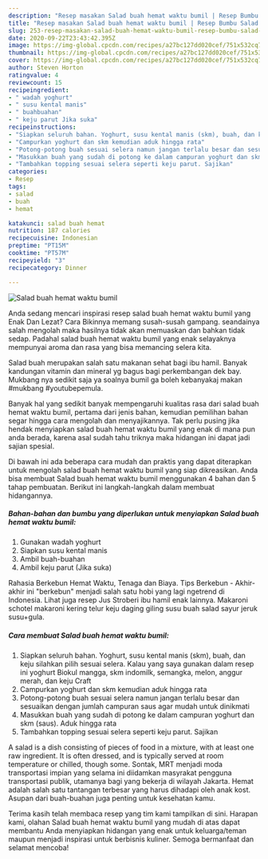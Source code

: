 ```yaml
---
description: "Resep masakan Salad buah hemat waktu bumil | Resep Bumbu Salad buah hemat waktu bumil Yang Sedap"
title: "Resep masakan Salad buah hemat waktu bumil | Resep Bumbu Salad buah hemat waktu bumil Yang Sedap"
slug: 253-resep-masakan-salad-buah-hemat-waktu-bumil-resep-bumbu-salad-buah-hemat-waktu-bumil-yang-sedap
date: 2020-09-22T23:43:42.395Z
image: https://img-global.cpcdn.com/recipes/a27bc127dd020cef/751x532cq70/salad-buah-hemat-waktu-bumil-foto-resep-utama.jpg
thumbnail: https://img-global.cpcdn.com/recipes/a27bc127dd020cef/751x532cq70/salad-buah-hemat-waktu-bumil-foto-resep-utama.jpg
cover: https://img-global.cpcdn.com/recipes/a27bc127dd020cef/751x532cq70/salad-buah-hemat-waktu-bumil-foto-resep-utama.jpg
author: Steven Horton
ratingvalue: 4
reviewcount: 15
recipeingredient:
- " wadah yoghurt"
- " susu kental manis"
- " buahbuahan"
- " keju parut Jika suka"
recipeinstructions:
- "Siapkan seluruh bahan. Yoghurt, susu kental manis (skm), buah, dan keju silahkan pilih sesuai selera. Kalau yang saya gunakan dalam resep ini yoghurt Biokul mangga, skm indomilk, semangka, melon, anggur merah, dan keju Craft"
- "Campurkan yoghurt dan skm kemudian aduk hingga rata"
- "Potong-potong buah sesuai selera namun jangan terlalu besar dan sesuaikan dengan jumlah campuran saus agar mudah untuk dinikmati"
- "Masukkan buah yang sudah di potong ke dalam campuran yoghurt dan skm (saus). Aduk hingga rata"
- "Tambahkan topping sesuai selera seperti keju parut. Sajikan"
categories:
- Resep
tags:
- salad
- buah
- hemat

katakunci: salad buah hemat 
nutrition: 187 calories
recipecuisine: Indonesian
preptime: "PT15M"
cooktime: "PT57M"
recipeyield: "3"
recipecategory: Dinner

---
```



![Salad buah hemat waktu bumil](https://img-global.cpcdn.com/recipes/a27bc127dd020cef/751x532cq70/salad-buah-hemat-waktu-bumil-foto-resep-utama.jpg)

Anda sedang mencari inspirasi resep salad buah hemat waktu bumil yang Enak Dan Lezat? Cara Bikinnya memang susah-susah gampang. seandainya salah mengolah maka hasilnya tidak akan memuaskan dan bahkan tidak sedap. Padahal salad buah hemat waktu bumil yang enak selayaknya mempunyai aroma dan rasa yang bisa memancing selera kita.

Salad buah merupakan salah satu makanan sehat bagi ibu hamil. Banyak kandungan vitamin dan mineral yg bagus bagi perkembangan dek bay. Mukbang nya sedikit saja ya soalnya bumil ga boleh kebanyakaj makan #mukbang #youtubepemula.

Banyak hal yang sedikit banyak mempengaruhi kualitas rasa dari salad buah hemat waktu bumil, pertama dari jenis bahan, kemudian pemilihan bahan segar hingga cara mengolah dan menyajikannya. Tak perlu pusing jika hendak menyiapkan salad buah hemat waktu bumil yang enak di mana pun anda berada, karena asal sudah tahu triknya maka hidangan ini dapat jadi sajian spesial.


Di bawah ini ada beberapa cara mudah dan praktis yang dapat diterapkan untuk mengolah salad buah hemat waktu bumil yang siap dikreasikan. Anda bisa membuat Salad buah hemat waktu bumil menggunakan 4 bahan dan 5 tahap pembuatan. Berikut ini langkah-langkah dalam membuat hidangannya.

<!--inarticleads1-->

##### Bahan-bahan dan bumbu yang diperlukan untuk menyiapkan Salad buah hemat waktu bumil:

1. Gunakan  wadah yoghurt
1. Siapkan  susu kental manis
1. Ambil  buah-buahan
1. Ambil  keju parut (Jika suka)


Rahasia Berkebun Hemat Waktu, Tenaga dan Biaya. Tips Berkebun - Akhir-akhir ini &#34;berkebun&#34; menjadi salah satu hobi yang lagi ngetrend di Indonesia. Lihat juga resep Jus Stroberi ibu hamil enak lainnya. Makaroni schotel makaroni kering telur keju daging giling susu buah salad sayur jeruk susu+gula. 

<!--inarticleads2-->

##### Cara membuat Salad buah hemat waktu bumil:

1. Siapkan seluruh bahan. Yoghurt, susu kental manis (skm), buah, dan keju silahkan pilih sesuai selera. Kalau yang saya gunakan dalam resep ini yoghurt Biokul mangga, skm indomilk, semangka, melon, anggur merah, dan keju Craft
1. Campurkan yoghurt dan skm kemudian aduk hingga rata
1. Potong-potong buah sesuai selera namun jangan terlalu besar dan sesuaikan dengan jumlah campuran saus agar mudah untuk dinikmati
1. Masukkan buah yang sudah di potong ke dalam campuran yoghurt dan skm (saus). Aduk hingga rata
1. Tambahkan topping sesuai selera seperti keju parut. Sajikan


A salad is a dish consisting of pieces of food in a mixture, with at least one raw ingredient. It is often dressed, and is typically served at room temperature or chilled, though some. Sontak, MRT menjadi moda transportasi impian yang selama ini diidamkan masyrakat pengguna transportasi publik, utamanya bagi yang bekerja di wilayah Jakarta. Hemat adalah salah satu tantangan terbesar yang harus dihadapi oleh anak kost. Asupan dari buah-buahan juga penting untuk kesehatan kamu. 

Terima kasih telah membaca resep yang tim kami tampilkan di sini. Harapan kami, olahan Salad buah hemat waktu bumil yang mudah di atas dapat membantu Anda menyiapkan hidangan yang enak untuk keluarga/teman maupun menjadi inspirasi untuk berbisnis kuliner. Semoga bermanfaat dan selamat mencoba!

